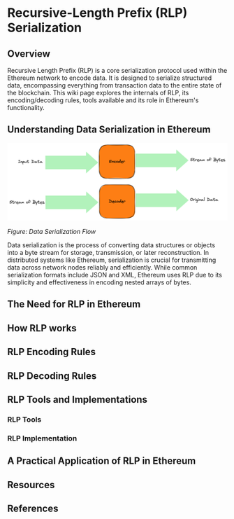 # Recursive-Length Prefix (RLP) Serialization

## Overview

Recursive Length Prefix (RLP) is a core serialization protocol used within the Ethereum network to encode data. It is designed to serialize structured data, encompassing everything from transaction data to the entire state of the blockchain. This wiki page explores the internals of RLP, its encoding/decoding rules, tools available and its role in Ethereum's functionality.

## Understanding Data Serialization in Ethereum

![Data Serialization](/docs/images/el-architecture/data-serialization.png)

_Figure: Data Serialization Flow_


Data serialization is the process of converting data structures or objects into a byte stream for storage, transmission, or later reconstruction. In distributed systems like Ethereum, serialization is crucial for transmitting data across network nodes reliably and efficiently. While common serialization formats include JSON and XML, Ethereum uses RLP due to its simplicity and effectiveness in encoding nested arrays of bytes.

## The Need for RLP in Ethereum

## How RLP works

## RLP Encoding Rules

## RLP Decoding Rules 

## RLP Tools and Implementations

### RLP Tools

### RLP Implementation

## A Practical Application of RLP in Ethereum

## Resources

## References



